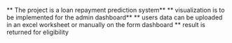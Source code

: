 ** The project is a loan repayment prediction system**
** visualization is to be implemented for the admin dashboard**
** users data can be uploaded in an excel worksheet or manually on the form dashboard
** result is returned for eligibility
